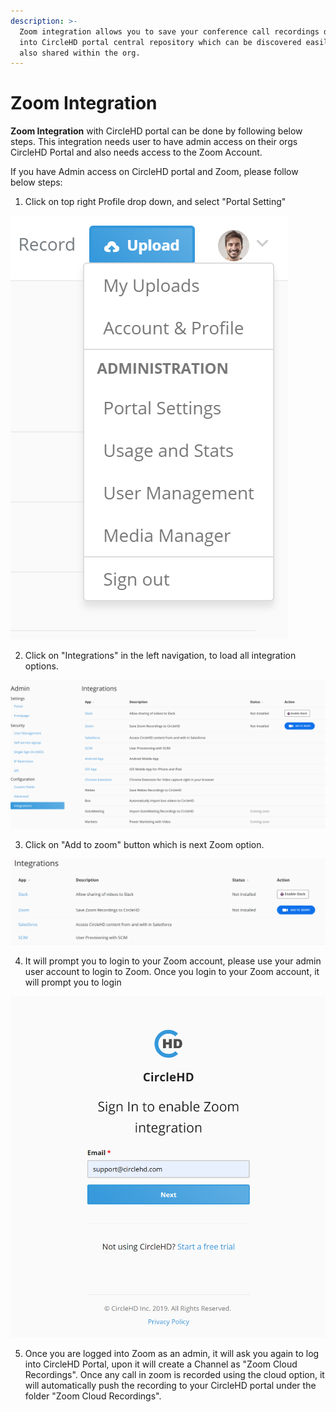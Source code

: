 ```yaml
---
description: >-
  Zoom integration allows you to save your conference call recordings directly
  into CircleHD portal central repository which can be discovered easily and
  also shared within the org.
---
```


# Zoom Integration

**Zoom Integration** with CircleHD portal can be done by following below steps. This integration needs user to have admin access on their orgs CircleHD Portal and also needs access to the Zoom Account. 

If you have Admin access on CircleHD portal and Zoom, please follow below steps:

1. Click on top right Profile drop down, and select "Portal Setting"

![Profile Menu on CircleHD portal](../.gitbook/assets/image%20%281%29.png)

2. Click on "Integrations" in the left navigation, to load all integration options. 

![Integration Options on CircleHD](../.gitbook/assets/image%20%283%29.png)

3. Click on "Add to zoom" button which is next Zoom option.

![Zoom Integration option on CircleHD portal](../.gitbook/assets/image%20%2812%29.png)

4. It will prompt you to login to your Zoom account, please use your admin user account to login to Zoom. Once you login to your Zoom account, it will prompt you to login 

![](../.gitbook/assets/image%20%287%29.png)

5. Once you are logged into Zoom as an admin, it will ask you again to log into CircleHD Portal, upon it will create a Channel as "Zoom Cloud Recordings". Once any call in zoom is recorded using the cloud option, it will automatically push the recording to your CircleHD portal under the folder "Zoom Cloud Recordings".



